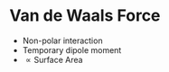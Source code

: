 # Van de Waals Force

- Non-polar interaction
- Temporary dipole moment
- $\propto\text{Surface Area}$
